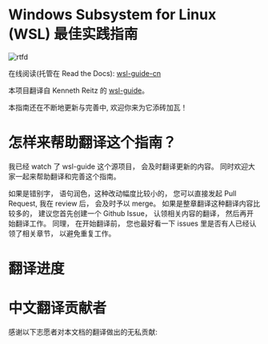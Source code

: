 # Windows Subsystem for Linux (WSL) 最佳实践指南

![rtfd](https://readthedocs.org/projects/wsl-guide-cn/badge/?version=latest)

在线阅读(托管在 Read the Docs): [wsl-guide-cn](http://wsl-guide-cn.readthedocs.io/zh_CN/latest/)

本项目翻译自 Kenneth Reitz 的 [wsl-guide](https://github.com/kennethreitz/wsl-guide)。

本指南还在不断地更新与完善中, 欢迎你来为它添砖加瓦！

# 怎样来帮助翻译这个指南？
我已经 watch 了 wsl-guide 这个源项目， 会及时翻译更新的内容。 同时欢迎大家一起来帮助翻译和完善这个指南。

如果是错别字， 语句润色，这种改动幅度比较小的， 您可以直接发起 Pull Request, 我在 review 后， 会及时予以 merge。
如果是整章翻译这种翻译内容比较多的， 建议您首先创建一个 Github Issue， 认领相关内容的翻译， 然后再开始翻译工作。 同理， 在开始翻译前， 您也最好看一下 issues 里是否有人已经认领了相关章节， 以避免重复工作。

# 翻译进度


# 中文翻译贡献者
感谢以下志愿者对本文档的翻译做出的无私贡献:
